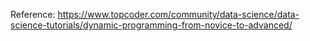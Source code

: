 Reference:
https://www.topcoder.com/community/data-science/data-science-tutorials/dynamic-programming-from-novice-to-advanced/
